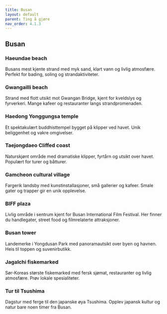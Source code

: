 ```yaml
---
title: Busan 
layout: default
parent: Ting å gjøre
nav_order: 4.1.3
---
```

## Busan

### Haeundae beach

Busans mest kjente strand med myk sand, klart vann og livlig atmosfære. Perfekt for bading, soling og strandaktiviteter.

### Gwangailli beach

Strand med flott utsikt mot Gwangan Bridge, kjent for kveldslys og fyrverkeri. Mange kafeer og restauranter langs strandpromenaden.

### Haedong Yonggungsa temple

Et spektakulært buddhisttempel bygget på klipper ved havet. Unik beliggenhet og vakre omgivelser.

### Taejongdaeo Cliffed coast

Naturskjønt område med dramatiske klipper, fyrtårn og utsikt over havet. Populært for turer og båtturer.

### Gamcheon cultural village

Fargerik landsby med kunstinstallasjoner, små gallerier og kafeer. Smale gater og trapper gir en unik opplevelse.

### BIFF plaza

Livlig område i sentrum kjent for Busan International Film Festival. Her finner du handlegater, street food og filmrelaterte attraksjoner.

### Busan tower

Landemerke i Yongdusan Park med panoramautsikt over byen og havnen. Heis til toppen og suvenirbutikk.

### Jagalchi fiskemarked

Sør-Koreas største fiskemarked med fersk sjømat, restauranter og livlig atmosfære. Prøv lokale spesialiteter.

### Tur til Tsushima

Dagstur med ferge til den japanske øya Tsushima. Opplev japansk kultur og natur bare noen timer fra Busan.
